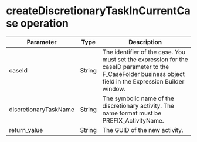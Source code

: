 # createDiscretionaryTaskInCurrentCase operation

| Parameter             | Type   | Description                                                                                                                                                  |
|-----------------------|--------|--------------------------------------------------------------------------------------------------------------------------------------------------------------|
| caseId                | String | The identifier of the case. You must set the expression for the caseID parameter to the F\_CaseFolder business object field in the Expression Builder window. |
| discretionaryTaskName | String | The symbolic name of the discretionary activity. The name format must be PREFIX\_ActivityName.                                                                |
| return\_value          | String | The GUID of the new activity.                                                                                                                                |